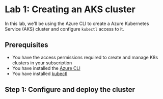 # Lab 1: Creating an AKS cluster

In this lab, we'll be using the Azure CLI to create a Azure Kubernetes Service (AKS) cluster and configure `kubectl` access to it.

## Prerequisites

- You have the access permissions required to create and manage K8s clusters in your subscription
- You have installed the [Azure CLI](https://docs.microsoft.com/en-us/cli/azure/install-azure-cli?view=azure-cli-latest)
- You have installed [kubectl](https://kubernetes.io/docs/tasks/tools/)

## Step 1: Configure and deploy the cluster
